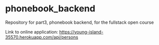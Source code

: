 # phonebook_backend

Repository for part3, phonebook backend, for the fullstack open course

Link to online application: https://young-island-35570.herokuapp.com/api/persons